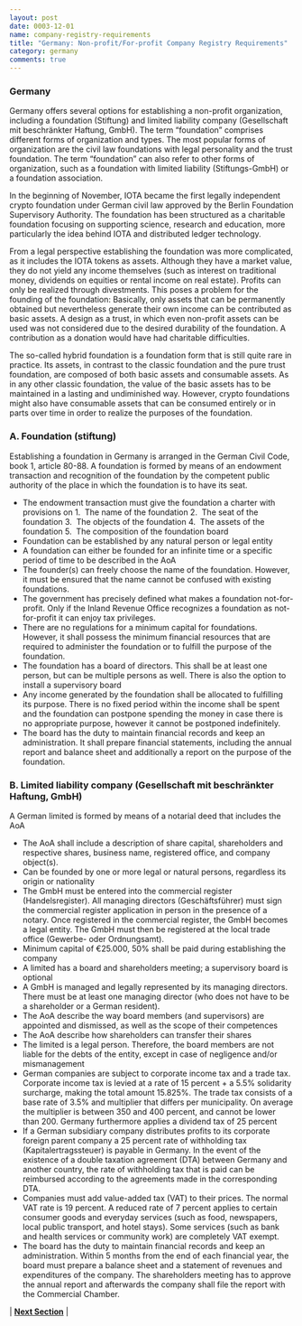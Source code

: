 ```yaml
---
layout: post
date: 0003-12-01
name: company-registry-requirements
title: "Germany: Non-profit/For-profit Company Registry Requirements"
category: germany
comments: true
---
```


### Germany
Germany offers several options for establishing a non-profit organization, including a foundation (Stiftung) and limited liability company (Gesellschaft mit beschränkter Haftung, GmbH). The term “foundation” comprises different forms of organization and types. The most popular forms of organization are the civil law foundations with legal personality and the trust foundation. The term “foundation” can also refer to other forms of organization, such as a foundation with limited liability (Stiftungs-GmbH) or a foundation association.

In the beginning of November, IOTA became the first legally independent crypto foundation under German civil law approved by the Berlin Foundation Supervisory Authority. The foundation has been structured as a charitable foundation focusing on supporting science, research and education, more particularly the idea behind IOTA and distributed ledger technology.

From a legal perspective establishing the foundation was more complicated, as it includes the IOTA tokens as assets. Although they have a market value, they do not yield any income themselves (such as interest on traditional money, dividends on equities or rental income on real estate). Profits can only be realized through divestments. This poses a problem for the founding of the foundation: Basically, only assets that can be permanently obtained but nevertheless generate their own income can be contributed as basic assets. A design as a trust, in which even non-profit assets can be used was not considered due to the desired durability of the foundation. A contribution as a donation would have had charitable difficulties.

The so-called hybrid foundation is a foundation form that is still quite rare in practice. Its assets, in contrast to the classic foundation and the pure trust foundation, are composed of both basic assets and consumable assets. As in any other classic foundation, the value of the basic assets has to be maintained in a lasting and undiminished way. However, crypto foundations might also have consumable assets that can be consumed entirely or in parts over time in order to realize the purposes of the foundation.

### A. Foundation (stiftung)
Establishing a foundation in Germany is arranged in the German Civil Code, book 1, article 80-88. A foundation is formed by means of an endowment transaction and recognition of the foundation by the competent public authority of the place in which the foundation is to have its seat.
- The endowment transaction must give the foundation a charter with provisions on
1.  The name of the foundation
2.  The seat of the foundation
3.  The objects of the foundation
4.  The assets of the foundation
5.  The composition of the foundation board
- Foundation can be established by any natural person or legal entity
- A foundation can either be founded for an infinite time or a specific period of time to be described in the AoA
- The founder(s) can freely choose the name of the foundation. However, it must be ensured that the name cannot be confused with existing foundations.
- The government has precisely defined what makes a foundation not-for-profit. Only if the Inland Revenue Office recognizes a foundation as not-for-profit it can enjoy tax privileges.
- There are no regulations for a minimum capital for foundations. However, it shall possess the minimum financial resources that are required to administer the foundation or to fulfill the purpose of the foundation.
- The foundation has a board of directors. This shall be at least one person, but can be multiple persons as well. There is also the option to install a supervisory board
- Any income generated by the foundation shall be allocated to fulfilling its purpose. There is no fixed period within the income shall be spent and the foundation can postpone spending the money in case there is no appropriate purpose, however it cannot be postponed indefinitely.
- The board has the duty to maintain financial records and keep an administration. It shall prepare financial statements, including the annual report and balance sheet and additionally a report on the purpose of the foundation.

### B. Limited liability company (Gesellschaft mit beschränkter Haftung, GmbH)
A German limited is formed by means of a notarial deed that includes the AoA
-	The AoA shall include a description of share capital, shareholders and respective shares, business name, registered office, and company object(s). 
-	Can be founded by one or more legal or natural persons, regardless its origin or nationality
-	The GmbH must be entered into the commercial register (Handelsregister). All managing directors (Geschäftsführer) must sign the commercial register application in person in the presence of a notary. Once registered in the commercial register, the GmbH becomes a legal entity. The GmbH must then be registered at the local trade office (Gewerbe- oder Ordnungsamt).
-	Minimum capital of €25.000, 50% shall be paid during establishing the company
-	A limited has a board and shareholders meeting; a supervisory board is optional
-	A GmbH is managed and legally represented by its managing directors. There must be at least one managing director (who does not have to be a shareholder or a German resident).
-	The AoA describe the way board members (and supervisors) are appointed and dismissed, as well as the scope of their competences
-	The AoA describe how shareholders can transfer their shares
-	The limited is a legal person. Therefore, the board members are not liable for the debts of the entity, except in case of negligence and/or mismanagement
-	German companies are subject to corporate income tax and a trade tax. Corporate income tax is levied at a rate of 15 percent + a 5.5% solidarity surcharge, making the total amount 15.825%. The trade tax consists of a base rate of 3.5% and multiplier that differs per municipality. On average the multiplier is between 350 and 400 percent, and cannot be lower than 200. Germany furthermore applies a dividend tax of 25 percent
-	If a German subsidiary company distributes profits to its corporate foreign parent company a 25 percent rate of withholding tax (Kapitalertragssteuer) is payable in Germany. In the event of the existence of a double taxation agreement (DTA) between Germany and another country, the rate of withholding tax that is paid can be reimbursed according to the agreements made in the corresponding DTA.
-	Companies must add value-added tax (VAT) to their prices. The normal VAT rate is 19 percent. A reduced rate of 7 percent applies to certain consumer goods and everyday services (such as food, newspapers, local public transport, and hotel stays). Some services (such as bank and health services or community work) are completely VAT exempt.
-	The board has the duty to maintain financial records and keep an administration. Within 5 months from the end of each financial year, the board must prepare a balance sheet and a statement of revenues and expenditures of the company. The shareholders meeting has to approve the annual report and afterwards the company shall file the report with the Commercial Chamber.


| **[Next Section]( https://neo-project.github.io/global-blockchain-compliance-hub//germany/germany-team-member-requirements.html)** |
